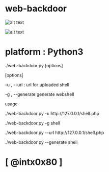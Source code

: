 # web-backdoor




![alt text](https://github.com/cyberheartmi9/web-backdoor/blob/master/web1.PNG)

![alt text](https://github.com/cyberheartmi9/web-backdoor/blob/master/web2.PNG)


                                                                  
 # platform : Python3                                           
<p>  ./web-backdoor.py  [options]

[options]

<p> -u    ,   --url   :         url for uploaded shell
<p>  -g    , --generate          generate webshell


 usage                                          
<p>  ./web-backdoor.py  -u http://127.0.0.1/shell.php
<p>  ./web-backdoor.py  -g shell
<p>  ./web-backdoor.py  --url http://127.0.0.1/shell.php
<p>  ./web-backdoor.py  --generate shell

<h1> [ @intx0x80 ]


